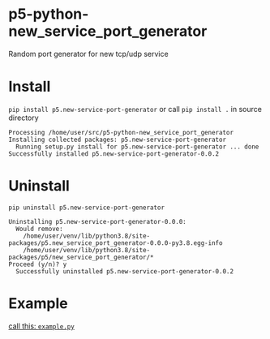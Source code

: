 # p5-python-new_service_port_generator
Random port generator for new tcp/udp service

# Install
`pip install p5.new-service-port-generator` or call `pip install .` in source directory
```
Processing /home/user/src/p5-python-new_service_port_generator
Installing collected packages: p5.new-service-port-generator
  Running setup.py install for p5.new-service-port-generator ... done
Successfully installed p5.new-service-port-generator-0.0.2
```

# Uninstall
`pip uninstall p5.new-service-port-generator`
```
Uninstalling p5.new-service-port-generator-0.0.0:
  Would remove:
    /home/user/venv/lib/python3.8/site-packages/p5.new_service_port_generator-0.0.0-py3.8.egg-info
    /home/user/venv/lib/python3.8/site-packages/p5/new_service_port_generator/*
Proceed (y/n)? y
  Successfully uninstalled p5.new-service-port-generator-0.0.2
```

# Example
[call this: `example.py`](./example.py)
